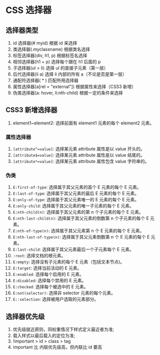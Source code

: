 <!-- imageRoot:css -->

# CSS 选择器

## 选择器类型

1. id 选择器(# myid) 根据 id 来选择
2. 类选择器(.myclassname) 根据类名选择
3. 标签选择器(div, h1, p) 根据标签名选择
4. 相邻选择器(h1 + p) 选择每个跟在 h1 后面的 p
5. 子选择器(ul > li) 选择 ul 的直接子元素（第一层）
6. 后代选择器(li a) 选择 li 内部的所有 a（不论是否是第一层）
7. 通配符选择器( \* ) 匹配所用选择器
8. 属性选择器(a[rel = "external"]) 根据属性来选择（CSS3 新增）
9. 伪类选择器(a: hover, li:nth-child) 根据一定的条件来选择

## CSS3 新增选择器

1. element1~element2: 选择前面有 element1 元素的每个 element2 元素。

### 属性选择器

1. `[attribute^=value]`: 选择某元素 attribute 属性是以 value 开头的。
2. `[attribute$=value]`: 选择某元素 attribute 属性是以 value 结尾的。
3. `[attribute*=value]`: 选择某元素 attribute 属性包含 value 字符串的。

### 伪类

1. `E:first-of-type`: 选择属于其父元素的首个 E 元素的每个 E 元素。
2. `E:last-of-type`: 选择属于其父元素的最后 E 元素的每个 E 元素。
3. `E:only-of-type`: 选择属于其父元素唯一的 E 元素的每个 E 元素。
4. `E:only-child`: 选择属于其父元素的唯一子元素的每个 E 元素。
5. `E:nth-child(n)`: 选择属于其父元素的第 n 个子元素的每个 E 元素。
6. `E:nth-last-child(n)`: 选择属于其父元素的倒数第 n 个子元素的每个 E 元素。
7. `E:nth-of-type(n)`: 选择属于其父元素第 n 个 E 元素的每个 E 元素。
8. `E:nth-last-of-type(n)`: 选择属于其父元素倒数第 n 个 E 元素的每个 E 元素。
9. `E:last-child`: 选择属于其父元素最后一个子元素每个 E 元素。
10. `:root`: 选择文档的根元素。
11. `E:empty`: 选择没有子元素的每个 E 元素（包括文本节点)。
12. `E:target`: 选择当前活动的 E 元素。
13. `E:enabled`: 选择每个启用的 E 元素。
14. `E:disabled`: 选择每个禁用的 E 元素。
15. `E:checked`: 选择每个被选中的 E 元素。
16. `E:not(selector)`: 选择非 selector 元素的每个元素。
17. `E::selection`: 选择被用户选取的元素部分。

## 选择器优先级

1. 优先级就近原则，同权重情况下样式定义最近者为准;
2. 载入样式以最后载入的定位为准;
3. !important > id > class > tag
4. important 比 内联优先级高，但内联比 id 要高
